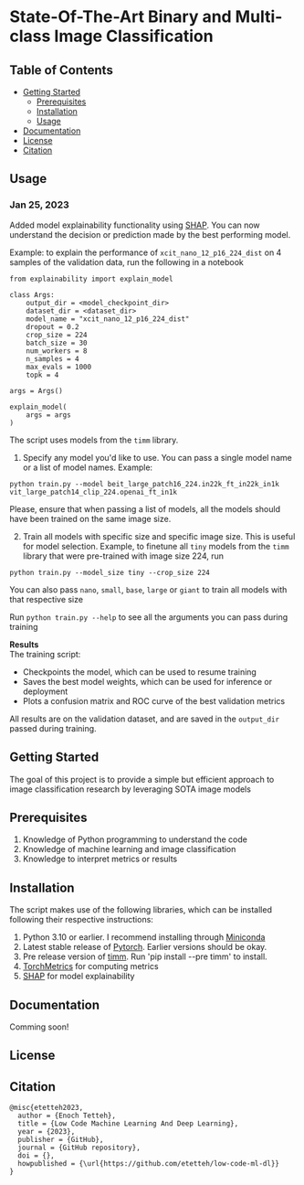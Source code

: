# State-Of-The-Art Binary and Multi-class Image Classification

## Table of Contents

* [Getting Started](getting-started)
    * [Prerequisites](#prerequisites)
    * [Installation](#installation)
    * [Usage](#usage)
* [Documentation](#documentation)
* [License](#license)
* [Citation](#citation)

## Usage
### Jan 25, 2023
Added model explainability functionality using [SHAP](https://shap.readthedocs.io/en/latest/index.html#). You can now understand the decision or prediction made by the best performing model.

Example: to explain the performance of `xcit_nano_12_p16_224_dist` on 4 samples of the validation data, run the following in a notebook
```
from explainability import explain_model

class Args:
    output_dir = <model_checkpoint_dir>
    dataset_dir = <dataset_dir>
    model_name = "xcit_nano_12_p16_224_dist"
    dropout = 0.2
    crop_size = 224
    batch_size = 30
    num_workers = 8
    n_samples = 4
    max_evals = 1000
    topk = 4
    
args = Args()

explain_model(
    args = args
)

```

The script uses models from the `timm` library.
1. Specify any model you'd like to use. You can pass a single model name or a list of model names. Example:
```
python train.py --model beit_large_patch16_224.in22k_ft_in22k_in1k vit_large_patch14_clip_224.openai_ft_in1k
```
Please, ensure that when passing a list of models, all the models should have been trained on the same image size.

2. Train all models with specific size and specific image size. This is useful for model selection. Example, to finetune all `tiny` models from the `timm` library that were pre-trained with image size 224, run
```
python train.py --model_size tiny --crop_size 224
```
You can also pass `nano`, `small`, `base`, `large` or `giant` to train all models with that respective size

Run `python train.py --help` to see all the arguments you can pass during training

**Results**\
The training script:
* Checkpoints the model, which can be used to resume training
* Saves the best model weights, which can be used for inference or deployment
* Plots a confusion matrix and ROC curve of the best validation metrics

All results are on the validation dataset, and are saved in the `output_dir` passed during training.

## Getting Started
The goal of this project is to provide a simple but efficient approach to image classification research by leveraging SOTA image models

## Prerequisites
1. Knowledge of Python programming to understand the code
2. Knowledge of machine learning and image classification
3. Knowledge to interpret metrics or results

## Installation
The script makes use of the following libraries, which can be installed following their respective instructions:
1. Python 3.10 or earlier. I recommend installing through [Miniconda](https://docs.conda.io/en/latest/miniconda.html) 
2. Latest stable release of [Pytorch](https://pytorch.org/get-started/locally/). Earlier versions should be okay.
3. Pre release version of [timm](https://github.com/rwightman/pytorch-image-models). Run 'pip install --pre timm' to install.
4. [TorchMetrics](https://torchmetrics.readthedocs.io/en/stable/) for computing metrics
5. [SHAP](https://shap.readthedocs.io/en/latest/index.html#) for model explainability

## Documentation
Comming soon!

## License

## Citation
```
@misc{etetteh2023,
  author = {Enoch Tetteh},
  title = {Low Code Machine Learning And Deep Learning},
  year = {2023},
  publisher = {GitHub},
  journal = {GitHub repository},
  doi = {},
  howpublished = {\url{https://github.com/etetteh/low-code-ml-dl}}
} 
```
